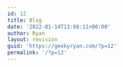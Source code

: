 ```yaml
---
id: 12
title: Blog
date: '2022-01-14T13:08:11+00:00'
author: Ryan
layout: revision
guid: 'https://geekyryan.com/?p=12'
permalink: '/?p=12'
---
```


